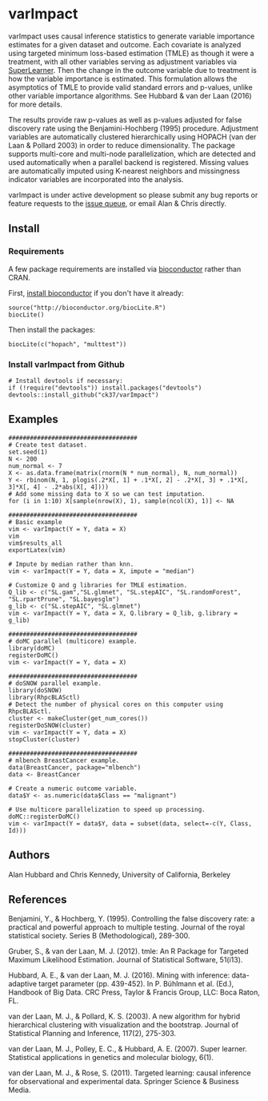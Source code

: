 # varImpact
varImpact uses causal inference statistics to generate variable importance estimates for a given dataset and outcome. Each covariate is analyzed using targeted minimum loss-based estimation (TMLE) as though it were a treatment, with all other variables serving as adjustment variables via [SuperLearner](https://github.com/ecpolley/SuperLearner). Then the change in the outcome variable due to treatment is how the variable importance is estimated. This formulation allows the asymptotics of TMLE to provide valid standard errors and p-values, unlike other variable importance algorithms. See Hubbard & van der Laan (2016) for more details.

The results provide raw p-values as well as p-values adjusted for false discovery rate using the Benjamini-Hochberg (1995) procedure. Adjustment variables are automatically clustered hierarchically using HOPACH (van der Laan & Pollard 2003) in order to reduce dimensionality.  The package supports multi-core and multi-node parallelization, which are detected and used automatically when a parallel backend is registered. Missing values are automatically imputed using K-nearest neighbors and missingness indicator variables are incorporated into the analysis.

varImpact is under active development so please submit any bug reports or feature requests to the [issue queue](https://github.com/ck37/varImpact/issues), or email Alan & Chris directly.

## Install

### Requirements

A few package requirements are installed via [bioconductor](https://www.bioconductor.org) rather than CRAN.

First, [install bioconductor](https://www.bioconductor.org/install/) if you don't have it already:
```{r}
source("http://bioconductor.org/biocLite.R")
biocLite()
```

Then install the packages:
```{r}
biocLite(c("hopach", "multtest"))
```

### Install varImpact from Github

```{r}
# Install devtools if necessary:
if (!require("devtools")) install.packages("devtools")
devtools::install_github("ck37/varImpact")
```

## Examples

```{r}
####################################
# Create test dataset.
set.seed(1)
N <- 200
num_normal <- 7
X <- as.data.frame(matrix(rnorm(N * num_normal), N, num_normal))
Y <- rbinom(N, 1, plogis(.2*X[, 1] + .1*X[, 2] - .2*X[, 3] + .1*X[, 3]*X[, 4] - .2*abs(X[, 4])))
# Add some missing data to X so we can test imputation.
for (i in 1:10) X[sample(nrow(X), 1), sample(ncol(X), 1)] <- NA

####################################
# Basic example
vim <- varImpact(Y = Y, data = X)
vim
vim$results_all
exportLatex(vim)

# Impute by median rather than knn.
vim <- varImpact(Y = Y, data = X, impute = "median")

# Customize Q and g libraries for TMLE estimation.
Q_lib <- c("SL.gam","SL.glmnet", "SL.stepAIC", "SL.randomForest", "SL.rpartPrune", "SL.bayesglm")
g_lib <- c("SL.stepAIC", "SL.glmnet")
vim <- varImpact(Y = Y, data = X, Q.library = Q_lib, g.library = g_lib)

####################################
# doMC parallel (multicore) example.
library(doMC)
registerDoMC()
vim <- varImpact(Y = Y, data = X)

####################################
# doSNOW parallel example.
library(doSNOW)
library(RhpcBLASctl)
# Detect the number of physical cores on this computer using RhpcBLASctl.
cluster <- makeCluster(get_num_cores())
registerDoSNOW(cluster)
vim <- varImpact(Y = Y, data = X)
stopCluster(cluster)

####################################
# mlbench BreastCancer example.
data(BreastCancer, package="mlbench")
data <- BreastCancer

# Create a numeric outcome variable.
data$Y <- as.numeric(data$Class == "malignant")

# Use multicore parallelization to speed up processing.
doMC::registerDoMC()
vim <- varImpact(Y = data$Y, data = subset(data, select=-c(Y, Class, Id)))

```

## Authors

Alan Hubbard and Chris Kennedy, University of California, Berkeley

## References

Benjamini, Y., & Hochberg, Y. (1995). Controlling the false discovery rate: a practical and powerful approach to multiple testing. Journal of the royal statistical society. Series B (Methodological), 289-300.

Gruber, S., & van der Laan, M. J. (2012). tmle: An R Package for Targeted Maximum Likelihood Estimation. Journal of Statistical Software, 51(i13).

Hubbard, A. E., & van der Laan, M. J. (2016). Mining with inference: data-adaptive target parameter (pp. 439-452). In P. Bühlmann et al. (Ed.), Handbook of Big Data. CRC Press, Taylor & Francis Group, LLC: Boca Raton, FL.

van der Laan, M. J., & Pollard, K. S. (2003). A new algorithm for hybrid hierarchical clustering with visualization and the bootstrap. Journal of Statistical Planning and Inference, 117(2), 275-303.

van der Laan, M. J., Polley, E. C., & Hubbard, A. E. (2007). Super learner. Statistical applications in genetics and molecular biology, 6(1).

van der Laan, M. J., & Rose, S. (2011). Targeted learning: causal inference for observational and experimental data. Springer Science & Business Media.
